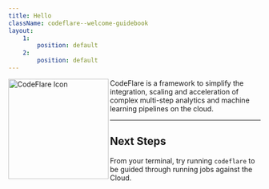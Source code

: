 ```yaml
---
title: Hello
className: codeflare--welcome-guidebook
layout:
    1:
        position: default
    2:
        position: default
---
```


<img alt="CodeFlare Icon" src="@kui-shell/client/icons/svg/codeflare.svg" width="200" height="200" align="left" />
CodeFlare is a framework to simplify the integration, scaling and acceleration of complex multi-step analytics and machine learning pipelines on the cloud.

---

## Next Steps

From your terminal, try running `codeflare` to be guided through running jobs against the Cloud.
